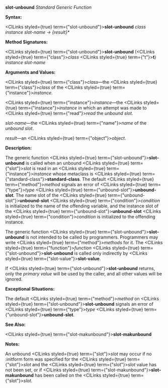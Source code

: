 **slot-unbound** *Standard Generic Function* 



**Syntax:** 



<ClLinks styled={true} term={"slot-unbound"}><b>slot-unbound</b></ClLinks> *class instance slot-name → \{result\}*\* 



**Method Signatures:** 



<ClLinks styled={true} term={"slot-unbound"}><b>slot-unbound</b></ClLinks> (<ClLinks styled={true} term={"class"}><i>class</i></ClLinks> <ClLinks styled={true} term={"t"}><b>t</b></ClLinks>) *instance slot-name* 



**Arguments and Values:** 



<ClLinks styled={true} term={"class"}><i>class</i></ClLinks>—the <ClLinks styled={true} term={"class"}><i>class</i></ClLinks> of the <ClLinks styled={true} term={"instance"}><i>instance</i></ClLinks>. 



<ClLinks styled={true} term={"instance"}><i>instance</i></ClLinks>—the <ClLinks styled={true} term={"instance"}><i>instance</i></ClLinks> in which an attempt was made to <ClLinks styled={true} term={"read"}><i>read</i></ClLinks> the *unbound slot*. 



*slot-name*—the <ClLinks styled={true} term={"name"}><i>name</i></ClLinks> of the *unbound slot*. 



*result*—an <ClLinks styled={true} term={"object"}><i>object</i></ClLinks>. 



**Description:** 



The generic function <ClLinks styled={true} term={"slot-unbound"}><b>slot-unbound</b></ClLinks> is called when an unbound <ClLinks styled={true} term={"slot"}><i>slot</i></ClLinks> is read in an <ClLinks styled={true} term={"instance"}><i>instance</i></ClLinks> whose metaclass is <ClLinks styled={true} term={"standard-class"}><b>standard-class</b></ClLinks>. The default <ClLinks styled={true} term={"method"}><i>method</i></ClLinks> signals an error of <ClLinks styled={true} term={"type"}><i>type</i></ClLinks> <ClLinks styled={true} term={"unbound-slot"}><b>unbound-slot</b></ClLinks>. The name slot of the <ClLinks styled={true} term={"unbound-slot"}><b>unbound-slot</b></ClLinks> <ClLinks styled={true} term={"condition"}><i>condition</i></ClLinks> is initialized to the name of the offending variable, and the instance slot of the <ClLinks styled={true} term={"unbound-slot"}><b>unbound-slot</b></ClLinks> <ClLinks styled={true} term={"condition"}><i>condition</i></ClLinks> is initialized to the offending instance. 



The generic function <ClLinks styled={true} term={"slot-unbound"}><b>slot-unbound</b></ClLinks> is not intended to be called by programmers. Programmers may write <ClLinks styled={true} term={"method"}><i>methods</i></ClLinks> for it. The <ClLinks styled={true} term={"function"}><i>function</i></ClLinks> <ClLinks styled={true} term={"slot-unbound"}><b>slot-unbound</b></ClLinks> is called only indirectly by <ClLinks styled={true} term={"slot-value"}><b>slot-value</b></ClLinks>. 



If <ClLinks styled={true} term={"slot-unbound"}><b>slot-unbound</b></ClLinks> returns, only the *primary value* will be used by the caller, and all other values will be ignored. 



**Exceptional Situations:** 



The default <ClLinks styled={true} term={"method"}><i>method</i></ClLinks> on <ClLinks styled={true} term={"slot-unbound"}><b>slot-unbound</b></ClLinks> signals an error of <ClLinks styled={true} term={"type"}><i>type</i></ClLinks> <ClLinks styled={true} term={"unbound-slot"}><b>unbound-slot</b></ClLinks>. 



**See Also:** 



<ClLinks styled={true} term={"slot-makunbound"}><b>slot-makunbound</b></ClLinks> 







 



 



**Notes:** 



An unbound <ClLinks styled={true} term={"slot"}><i>slot</i></ClLinks> may occur if no :initform form was specified for the <ClLinks styled={true} term={"slot"}><i>slot</i></ClLinks> and the <ClLinks styled={true} term={"slot"}><i>slot</i></ClLinks> value has not been set, or if <ClLinks styled={true} term={"slot-makunbound"}><b>slot-makunbound</b></ClLinks> has been called on the <ClLinks styled={true} term={"slot"}><i>slot</i></ClLinks>. 



